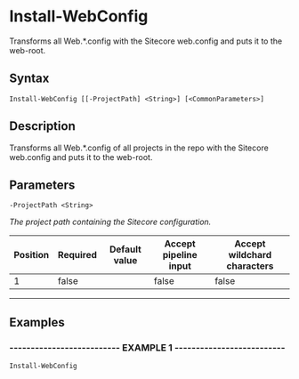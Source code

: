 

# Install-WebConfig

Transforms all Web.*.config with the Sitecore web.config and puts it to the web-root.
## Syntax

    Install-WebConfig [[-ProjectPath] <String>] [<CommonParameters>]


## Description

Transforms all Web.*.config of all projects in the repo
with the Sitecore web.config and puts it to the web-root.





## Parameters

    
    -ProjectPath <String>
_The project path containing the Sitecore configuration._

| Position | Required | Default value | Accept pipeline input | Accept wildchard characters |
| -------- | -------- | ------------- | --------------------- | --------------------------- |
| 1 | false |  | false | false |


----

    

## Examples

### -------------------------- EXAMPLE 1 --------------------------
    Install-WebConfig































